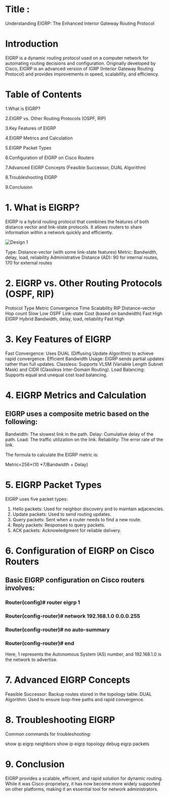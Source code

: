 # Title :
Understanding EIGRP: The Enhanced Interior Gateway Routing Protocol

# Introduction
EIGRP is a dynamic routing protocol used on a computer network for automating routing decisions and configuration. Originally developed by Cisco, EIGRP is an advanced version of IGRP (Interior Gateway Routing Protocol) and provides improvements in speed, scalability, and efficiency.

# Table of Contents
1.What is EIGRP?

2.EIGRP vs. Other Routing Protocols (OSPF, RIP)

3.Key Features of EIGRP

4.EIGRP Metrics and Calculation

5.EIGRP Packet Types

6.Configuration of EIGRP on Cisco Routers

7.Advanced EIGRP Concepts (Feasible Successor, DUAL Algorithm)

8.Troubleshooting EIGRP

9.Conclusion

# 1. What is EIGRP?
EIGRP is a hybrid routing protocol that combines the features of both distance vector and link-state protocols. It allows routers to share information within a network quickly and efficiently.

![Design 1](https://github.com/user-attachments/assets/79c085ec-f13f-41ea-8ba7-0d98c4101f8b)

Type: Distance-vector (with some link-state features)
Metric: Bandwidth, delay, load, reliability
Administrative Distance (AD): 90 for internal routes, 170 for external routes

# 2. EIGRP vs. Other Routing Protocols (OSPF, RIP)
Protocol	               Type	                       Metric    	                                Convergence Time	                  Scalability
RIP	                     Distance-vector	          Hop count                                         Slow                             	Low
OSPF	                   Link-state               	Cost (based on bandwidth)	                        Fast                              High
EIGRP                    Hybrid	                    Bandwidth, delay, load, reliability	              Fast	                            High


# 3. Key Features of EIGRP
Fast Convergence: Uses DUAL (Diffusing Update Algorithm) to achieve rapid convergence.
Efficient Bandwidth Usage: EIGRP sends partial updates rather than full updates.
Classless: Supports VLSM (Variable Length Subnet Mask) and CIDR (Classless Inter-Domain Routing).
Load Balancing: Supports equal and unequal cost load balancing.

# 4. EIGRP Metrics and Calculation
## EIGRP uses a composite metric based on the following:

Bandwidth: The slowest link in the path.
Delay: Cumulative delay of the path.
Load: The traffic utilization on the link.
Reliability: The error rate of the link.

The formula to calculate the EIGRP metric is:

Metric=256×(10 *7/Bandwidth + Delay)

# 5. EIGRP Packet Types
EIGRP uses five packet types:

1. Hello packets: Used for neighbor discovery and to maintain adjacencies.
2. Update packets: Used to send routing updates.
3. Query packets: Sent when a router needs to find a new route.
4. Reply packets: Responses to query packets.
5. ACK packets: Acknowledgment for reliable delivery.

# 6. Configuration of EIGRP on Cisco Routers
## Basic EIGRP configuration on Cisco routers involves:
### Router(config)# router eigrp 1
### Router(config-router)# network 192.168.1.0 0.0.0.255
### Router(config-router)# no auto-summary
### Router(config-router)# end
Here, 1 represents the Autonomous System (AS) number, and 192.168.1.0 is the network to advertise.

# 7. Advanced EIGRP Concepts
Feasible Successor: Backup routes stored in the topology table.
DUAL Algorithm: Used to ensure loop-free paths and rapid convergence.

# 8. Troubleshooting EIGRP
Common commands for troubleshooting:

show ip eigrp neighbors
show ip eigrp topology
debug eigrp packets

# 9. Conclusion
EIGRP provides a scalable, efficient, and rapid solution for dynamic routing. While it was Cisco-proprietary, it has now become more widely supported on other platforms, making it an essential tool for network administrators.






